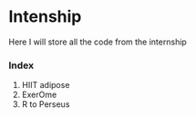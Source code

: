 # Intenship
Here I will store all the code from the internship  

### Index  
  1. HIIT adipose
  2. ExerOme
  3. R to Perseus
